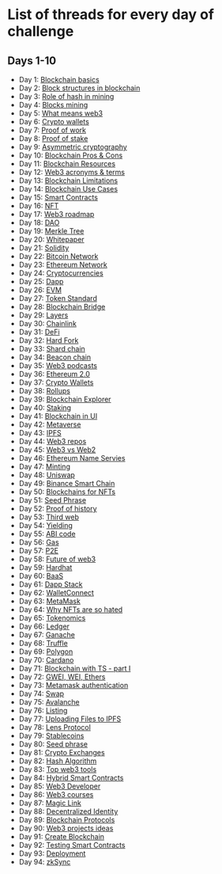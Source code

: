 # List of threads for every day of challenge

## Days 1-10

- Day 1: [Blockchain basics](https://twitter.com/kacperhernacki/status/1545029316022509569?s=21&t=tgYWlYmW-g-K8vHOnrvkoQ)
- Day 2: [Block structures in blockchain](https://twitter.com/kacperhernacki/status/1544299690052689921?s=21&t=tgYWlYmW-g-K8vHOnrvkoQ)
- Day 3: [Role of hash in mining](https://twitter.com/kacperhernacki/status/1544663304567721985?s=21&t=tgYWlYmW-g-K8vHOnrvkoQ)
- Day 4: [Blocks mining](https://twitter.com/kacperhernacki/status/1545444041344565249?s=21&t=tgYWlYmW-g-K8vHOnrvkoQ)
- Day 5: [What means web3](https://twitter.com/kacperhernacki/status/1545444002190790658?s=21&t=tgYWlYmW-g-K8vHOnrvkoQ)
- Day 6: [Crypto wallets](https://twitter.com/kacperhernacki/status/1545824577791696897?s=21&t=tgYWlYmW-g-K8vHOnrvkoQ)
- Day 7: [Proof of work](https://twitter.com/kacperhernacki/status/1546190722675752960?s=21&t=tgYWlYmW-g-K8vHOnrvkoQ)
- Day 8: [Proof of stake](https://twitter.com/kacperhernacki/status/1546468490747559936?s=21&t=tgYWlYmW-g-K8vHOnrvkoQ)
- Day 9: [Asymmetric cryptography](https://twitter.com/kacperhernacki/status/1546836626814509058?s=21&t=tgYWlYmW-g-K8vHOnrvkoQ)
- Day 10: [Blockchain Pros & Cons](https://twitter.com/KacperHernacki/status/1547196513201360899?s=20&t=QrKlUSURQjkcfsLMU6RolQ)
- Day 11: [Blockchain Resources](https://twitter.com/kacperhernacki/status/1547567208179462145?s=21&t=Jdbz6CZ7i2Ujt0Zfg8Qj2Q)
- Day 12: [Web3 acronyms & terms](https://twitter.com/KacperHernacki/status/1547921752755359745?s=20&t=hCLWLK7TP9ClKe24K-30hw)
- Day 13: [Blockchain Limitations](https://twitter.com/KacperHernacki/status/1548364165206589442?s=20&t=hCLWLK7TP9ClKe24K-30hw)
- Day 14: [Blockchain Use Cases](https://twitter.com/KacperHernacki/status/1548723003663466497?s=20&t=hCLWLK7TP9ClKe24K-30hw)
- Day 15: [Smart Contracts](https://twitter.com/KacperHernacki/status/1549014968653201409?s=20&t=hCLWLK7TP9ClKe24K-30hw)
- Day 16: [NFT](https://twitter.com/kacperhernacki/status/1549376704958849026?s=21&t=vidh8Vljr_s8KqstACmiJQ)
- Day 17: [Web3 roadmap](https://twitter.com/KacperHernacki/status/1549739028383236096?s=20&t=Fw6KaugsmohBqvuCDJ7aaw)
- Day 18: [DAO](https://twitter.com/KacperHernacki/status/1550101673829441536?s=20&t=Fw6KaugsmohBqvuCDJ7aaw)
- Day 19: [Merkle Tree](https://twitter.com/KacperHernacki/status/1550465539356729349?s=20&t=PhKf4yEnY7VqpV8NQGdhWA)
- Day 20: [Whitepaper](https://twitter.com/KacperHernacki/status/1550870227805667336?s=20&t=PhKf4yEnY7VqpV8NQGdhWA)
- Day 21: [Solidity](https://twitter.com/KacperHernacki/status/1551256725864562691?s=20&t=PhKf4yEnY7VqpV8NQGdhWA)
- Day 22: [Bitcoin Network](https://twitter.com/KacperHernacki/status/1551553958975610880?s=20&t=PhKf4yEnY7VqpV8NQGdhWA)
- Day 23: [Ethereum Network](https://twitter.com/KacperHernacki/status/1551936546839924742?s=20&t=PhKf4yEnY7VqpV8NQGdhWA)
- Day 24: [Cryptocurrencies](https://twitter.com/KacperHernacki/status/1552273802314371073?s=20&t=PhKf4yEnY7VqpV8NQGdhWA)
- Day 25: [Dapp](https://twitter.com/kacperhernacki/status/1552639809545551872?s=21&t=oCXyZvXJQ993DHo2V9a0Zg)
- Day 26: [EVM](https://twitter.com/kacperhernacki/status/1552993408746135557?s=21&t=oCXyZvXJQ993DHo2V9a0Zg)
- Day 27: [Token Standard](https://twitter.com/KacperHernacki/status/1553448364162789376?s=20&t=OkvB2bQnSXXgK7rhubxY6A)
- Day 28: [Blockchain Bridge](https://twitter.com/KacperHernacki/status/1553719675745337345?s=20&t=OkvB2bQnSXXgK7rhubxY6A)
- Day 29: [Layers](https://twitter.com/KacperHernacki/status/1554048552837562368?s=20&t=ep7yoFvxISg7bGhnezVy8g)
- Day 30: [Chainlink](https://twitter.com/KacperHernacki/status/1554452048564965376?s=20&t=ep7yoFvxISg7bGhnezVy8g)
- Day 31: [DeFi](https://twitter.com/KacperHernacki/status/1554803423450746880?s=20&t=HxNE5enR1kS8Gkqow0bhDA)
- Day 32: [Hard Fork](https://twitter.com/KacperHernacki/status/1555169301761507329?s=20&t=HxNE5enR1kS8Gkqow0bhDA)
- Day 33: [Shard chain](https://twitter.com/KacperHernacki/status/1555528796832501761?s=20&t=HxNE5enR1kS8Gkqow0bhDA)
- Day 34: [Beacon chain](https://twitter.com/KacperHernacki/status/1555861608756350976?s=20&t=HxNE5enR1kS8Gkqow0bhDA)
- Day 35: [Web3 podcasts](https://twitter.com/KacperHernacki/status/1556207457516535814?s=20&t=HxNE5enR1kS8Gkqow0bhDA)
- Day 36: [Ethereum 2.0](https://twitter.com/KacperHernacki/status/1556625088195198982?s=20&t=hUD3ymfKgaBZZoR_v-ubRw)
- Day 37: [Crypto Wallets](https://twitter.com/KacperHernacki/status/1556981787703885825?s=20&t=hUD3ymfKgaBZZoR_v-ubRw)
- Day 38: [Rollups](https://twitter.com/KacperHernacki/status/1557352021593841667?s=20&t=hUD3ymfKgaBZZoR_v-ubRw)
- Day 39: [Blockchain Explorer](https://twitter.com/KacperHernacki/status/1557709275925024771?s=20&t=hUD3ymfKgaBZZoR_v-ubRw)
- Day 40: [Staking](https://twitter.com/KacperHernacki/status/1558133279051730944?s=20&t=hUD3ymfKgaBZZoR_v-ubRw)
- Day 41: [Blockchain in UI](https://twitter.com/KacperHernacki/status/1559888867565752322?s=20&t=hUD3ymfKgaBZZoR_v-ubRw)
- Day 42: [Metaverse](https://twitter.com/KacperHernacki/status/1560264481195692032?s=20&t=hUD3ymfKgaBZZoR_v-ubRw)
- Day 43: [IPFS](https://twitter.com/KacperHernacki/status/1560626990880899072?s=20&t=hUD3ymfKgaBZZoR_v-ubRw)
- Day 44: [Web3 repos](https://twitter.com/KacperHernacki/status/1561621400753954817?s=20&t=hUD3ymfKgaBZZoR_v-ubRw)
- Day 45: [Web3 vs Web2](https://twitter.com/KacperHernacki/status/1562060216656662530?s=20&t=hUD3ymfKgaBZZoR_v-ubRw)
- Day 46: [Ethereum Name Servies](https://twitter.com/KacperHernacki/status/1562437864465797121?s=20&t=hUD3ymfKgaBZZoR_v-ubRw)
- Day 47: [Minting](https://twitter.com/KacperHernacki/status/1563869391502168064?s=20&t=hUD3ymfKgaBZZoR_v-ubRw)
- Day 48: [Uniswap](https://twitter.com/KacperHernacki/status/1564244074651127809?s=20&t=hUD3ymfKgaBZZoR_v-ubRw)
- Day 49: [Binance Smart Chain](https://twitter.com/KacperHernacki/status/1564600241332043777?s=20&t=AUvAMY-wwSEgYeFiyTcWFA)
- Day 50: [Blockchains for NFTs](https://twitter.com/KacperHernacki/status/1565320567581974533?s=20&t=AUvAMY-wwSEgYeFiyTcWFA)
- Day 51: [Seed Phrase](https://twitter.com/KacperHernacki/status/1566813719665020928?s=20&t=AUvAMY-wwSEgYeFiyTcWFA)
- Day 52: [Proof of history](https://twitter.com/KacperHernacki/status/1567135049337774086?s=20&t=Yh9uGBDJqo-z6CSUgAncjQ)
- Day 53: [Third web](https://twitter.com/KacperHernacki/status/1567501359963947008?s=20&t=Yh9uGBDJqo-z6CSUgAncjQ)
- Day 54: [Yielding](https://twitter.com/KacperHernacki/status/1567860048679895040?s=20&t=Yh9uGBDJqo-z6CSUgAncjQ)
- Day 55: [ABI code](https://twitter.com/KacperHernacki/status/1568212881988100097?s=20&t=Yh9uGBDJqo-z6CSUgAncjQ)
- Day 56: [Gas](https://twitter.com/KacperHernacki/status/1574387177483796480?s=20&t=Yh9uGBDJqo-z6CSUgAncjQ)
- Day 57: [P2E](https://twitter.com/KacperHernacki/status/1575106619045974016?s=20&t=Yh9uGBDJqo-z6CSUgAncjQ)
- Day 58: [Future of web3](https://twitter.com/KacperHernacki/status/1576917632242319361?s=20&t=Yh9uGBDJqo-z6CSUgAncjQ)
- Day 59: [Hardhat](https://twitter.com/KacperHernacki/status/1577350667496194068?s=20&t=Yh9uGBDJqo-z6CSUgAncjQ)
- Day 60: [BaaS](https://twitter.com/KacperHernacki/status/1579446323514052608?s=20&t=Yh9uGBDJqo-z6CSUgAncjQ)
- Day 61: [Dapp Stack](https://twitter.com/KacperHernacki/status/1580179193542819840?s=20&t=Yh9uGBDJqo-z6CSUgAncjQ)
- Day 62: [WalletConnect](https://twitter.com/KacperHernacki/status/1580536459970285569?s=20&t=Yh9uGBDJqo-z6CSUgAncjQ)
- Day 63: [MetaMask](https://twitter.com/KacperHernacki/status/1580908318419128320?s=20&t=Yh9uGBDJqo-z6CSUgAncjQ)
- Day 64: [Why NFTs are so hated](https://twitter.com/KacperHernacki/status/1583069790457196545?s=20&t=Yh9uGBDJqo-z6CSUgAncjQ)
- Day 65: [Tokenomics](https://twitter.com/KacperHernacki/status/1584523937144516608?s=20&t=Yh9uGBDJqo-z6CSUgAncjQ)
- Day 66: [Ledger](https://twitter.com/KacperHernacki/status/1585242312900501507?s=20&t=Yh9uGBDJqo-z6CSUgAncjQ)
- Day 67: [Ganache](https://twitter.com/KacperHernacki/status/1585666772052721665?s=20&t=Yh9uGBDJqo-z6CSUgAncjQ)
- Day 68: [Truffle](https://twitter.com/KacperHernacki/status/1586386516820905986?s=20&t=Yh9uGBDJqo-z6CSUgAncjQ)
- Day 69: [Polygon](https://twitter.com/KacperHernacki/status/1587052248324050944?s=20&t=yyqpfsxaclDJjdXbMYnjVw)
- Day 70: [Cardano](https://twitter.com/KacperHernacki/status/1587799682612449280?s=20&t=yyqpfsxaclDJjdXbMYnjVw)
- Day 71: [Blockchain with TS - part I](https://twitter.com/KacperHernacki/status/1589234241673777152?s=20&t=yyqpfsxaclDJjdXbMYnjVw)
- Day 72: [GWEI, WEI, Ethers](https://twitter.com/KacperHernacki/status/1589630094569771009?s=20&t=yyqpfsxaclDJjdXbMYnjVw)
- Day 73: [Metamask authentication](https://twitter.com/KacperHernacki/status/1590374687976357888?s=20&t=yyqpfsxaclDJjdXbMYnjVw)
- Day 74: [Swap](https://twitter.com/KacperHernacki/status/1590708541131608064?s=20&t=yyqpfsxaclDJjdXbMYnjVw)
- Day 75: [Avalanche](https://twitter.com/KacperHernacki/status/1592156371239436289?s=20&t=yyqpfsxaclDJjdXbMYnjVw)
- Day 76: [Listing](https://twitter.com/KacperHernacki/status/1592525101828050944?s=20&t=yyqpfsxaclDJjdXbMYnjVw)
- Day 77: [Uploading Files to IPFS](https://twitter.com/KacperHernacki/status/1595079610634760192?s=20&t=yyqpfsxaclDJjdXbMYnjVw)
- Day 78: [Lens Protocol](https://twitter.com/KacperHernacki/status/1595450591282663425?s=20&t=yyqpfsxaclDJjdXbMYnjVw)
- Day 79: [Stablecoins](https://twitter.com/KacperHernacki/status/1595814835417235459?s=20&t=xNj7taQm9yRiZ1ED_t6U8Q)
- Day 80: [Seed phrase](https://twitter.com/KacperHernacki/status/1596223512053657600/photo/1)
- Day 81: [Crypto Exchanges](https://twitter.com/KacperHernacki/status/1597261151913783296?s=20&t=xNj7taQm9yRiZ1ED_t6U8Q)
- Day 82: [Hash Algorithm](https://twitter.com/KacperHernacki/status/1597617440409628672?s=20&t=xNj7taQm9yRiZ1ED_t6U8Q)
- Day 83: [Top web3 tools](https://twitter.com/KacperHernacki/status/1599786757200879617?s=20&t=xNj7taQm9yRiZ1ED_t6U8Q)
- Day 84: [Hybrid Smart Contracts](https://twitter.com/KacperHernacki/status/1601240998901784579?s=20&t=xNj7taQm9yRiZ1ED_t6U8Q)
- Day 85: [Web3 Developer](https://twitter.com/KacperHernacki/status/1602296576101203971?s=20&t=xNj7taQm9yRiZ1ED_t6U8Q)
- Day 86: [Web3 courses](https://twitter.com/KacperHernacki/status/1602651620692615169?s=20&t=xNj7taQm9yRiZ1ED_t6U8Q)
- Day 87: [Magic Link](https://twitter.com/KacperHernacki/status/1603025181336797184?s=20&t=xNj7taQm9yRiZ1ED_t6U8Q)
- Day 88: [Decentralized Identity](https://twitter.com/KacperHernacki/status/1603388361313599494?s=20&t=xNj7taQm9yRiZ1ED_t6U8Q)
- Day 89: [Blockchain Protocols](https://twitter.com/KacperHernacki/status/1603706226956713985?s=20&t=xNj7taQm9yRiZ1ED_t6U8Q)
- Day 90: [Web3 projects ideas](https://twitter.com/KacperHernacki/status/1604830637910900739?s=20&t=xNj7taQm9yRiZ1ED_t6U8Q)
- Day 91: [Create Blockchain](https://twitter.com/KacperHernacki/status/1605201703925448704?s=20&t=xNj7taQm9yRiZ1ED_t6U8Q)
- Day 92: [Testing Smart Contracts](https://twitter.com/KacperHernacki/status/1605917252536176642?s=20&t=xNj7taQm9yRiZ1ED_t6U8Q)
- Day 93: [Deployment](https://twitter.com/KacperHernacki/status/1608078275842023426?s=20&t=xNj7taQm9yRiZ1ED_t6U8Q)
- Day 94: [zkSync](https://twitter.com/KacperHernacki/status/1609902704591261697?s=20&t=xNj7taQm9yRiZ1ED_t6U8Q)
